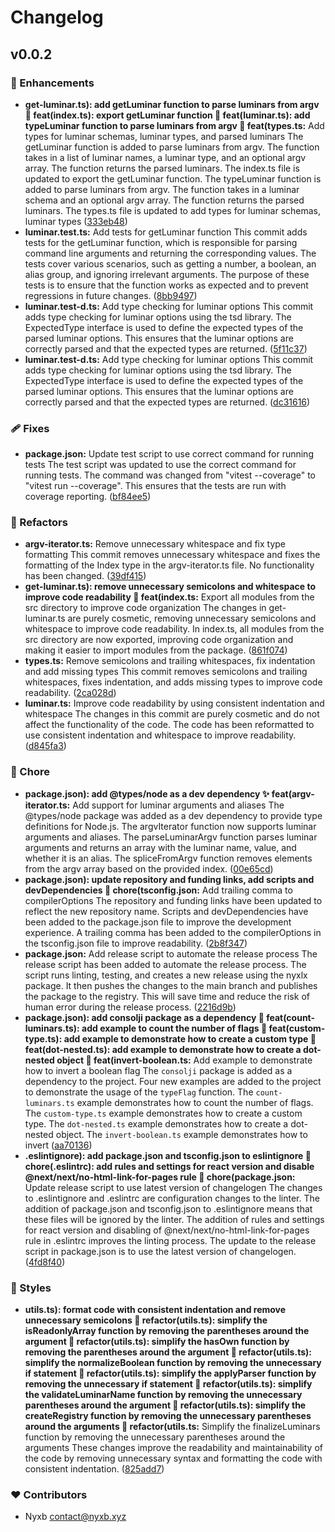 # Changelog


## v0.0.2


### 🚀 Enhancements

  - **get-luminar.ts): add getLuminar function to parse luminars from argv 🎉 feat(index.ts): export getLuminar function 🎉 feat(luminar.ts): add typeLuminar function to parse luminars from argv 🎉 feat(types.ts:** Add types for luminar schemas, luminar types, and parsed luminars The getLuminar function is added to parse luminars from argv. The function takes in a list of luminar names, a luminar type, and an optional argv array. The function returns the parsed luminars. The index.ts file is updated to export the getLuminar function. The typeLuminar function is added to parse luminars from argv. The function takes in a luminar schema and an optional argv array. The function returns the parsed luminars. The types.ts file is updated to add types for luminar schemas, luminar types ([333eb48](https://github.com/nyxblabs/luminar/commit/333eb48))
  - **luminar.test.ts:** Add tests for getLuminar function This commit adds tests for the getLuminar function, which is responsible for parsing command line arguments and returning the corresponding values. The tests cover various scenarios, such as getting a number, a boolean, an alias group, and ignoring irrelevant arguments. The purpose of these tests is to ensure that the function works as expected and to prevent regressions in future changes. ([8bb9497](https://github.com/nyxblabs/luminar/commit/8bb9497))
  - **luminar.test-d.ts:** Add type checking for luminar options This commit adds type checking for luminar options using the tsd library. The ExpectedType interface is used to define the expected types of the parsed luminar options. This ensures that the luminar options are correctly parsed and that the expected types are returned. ([5f11c37](https://github.com/nyxblabs/luminar/commit/5f11c37))
  - **luminar.test-d.ts:** Add type checking for luminar options This commit adds type checking for luminar options using the tsd library. The ExpectedType interface is used to define the expected types of the parsed luminar options. This ensures that the luminar options are correctly parsed and that the expected types are returned. ([dc31616](https://github.com/nyxblabs/luminar/commit/dc31616))

### 🩹 Fixes

  - **package.json:** Update test script to use correct command for running tests The test script was updated to use the correct command for running tests. The command was changed from "vitest --coverage" to "vitest run --coverage". This ensures that the tests are run with coverage reporting. ([bf84ee5](https://github.com/nyxblabs/luminar/commit/bf84ee5))

### 💅 Refactors

  - **argv-iterator.ts:** Remove unnecessary whitespace and fix type formatting This commit removes unnecessary whitespace and fixes the formatting of the Index type in the argv-iterator.ts file. No functionality has been changed. ([39df415](https://github.com/nyxblabs/luminar/commit/39df415))
  - **get-luminar.ts): remove unnecessary semicolons and whitespace to improve code readability 🚀 feat(index.ts:** Export all modules from the src directory to improve code organization The changes in get-luminar.ts are purely cosmetic, removing unnecessary semicolons and whitespace to improve code readability. In index.ts, all modules from the src directory are now exported, improving code organization and making it easier to import modules from the package. ([861f074](https://github.com/nyxblabs/luminar/commit/861f074))
  - **types.ts:** Remove semicolons and trailing whitespaces, fix indentation and add missing types This commit removes semicolons and trailing whitespaces, fixes indentation, and adds missing types to improve code readability. ([2ca028d](https://github.com/nyxblabs/luminar/commit/2ca028d))
  - **luminar.ts:** Improve code readability by using consistent indentation and whitespace The changes in this commit are purely cosmetic and do not affect the functionality of the code. The code has been reformatted to use consistent indentation and whitespace to improve readability. ([d845fa3](https://github.com/nyxblabs/luminar/commit/d845fa3))

### 🏡 Chore

  - **package.json): add @types/node as a dev dependency ✨ feat(argv-iterator.ts:** Add support for luminar arguments and aliases The @types/node package was added as a dev dependency to provide type definitions for Node.js. The argvIterator function now supports luminar arguments and aliases. The parseLuminarArgv function parses luminar arguments and returns an array with the luminar name, value, and whether it is an alias. The spliceFromArgv function removes elements from the argv array based on the provided index. ([00e65cd](https://github.com/nyxblabs/luminar/commit/00e65cd))
  - **package.json): update repository and funding links, add scripts and devDependencies 🔧 chore(tsconfig.json:** Add trailing comma to compilerOptions The repository and funding links have been updated to reflect the new repository name. Scripts and devDependencies have been added to the package.json file to improve the development experience. A trailing comma has been added to the compilerOptions in the tsconfig.json file to improve readability. ([2b8f347](https://github.com/nyxblabs/luminar/commit/2b8f347))
  - **package.json:** Add release script to automate the release process The release script has been added to automate the release process. The script runs linting, testing, and creates a new release using the nyxlx package. It then pushes the changes to the main branch and publishes the package to the registry. This will save time and reduce the risk of human error during the release process. ([2216d9b](https://github.com/nyxblabs/luminar/commit/2216d9b))
  - **package.json): add consolji package as a dependency 🎉 feat(count-luminars.ts): add example to count the number of flags 🎉 feat(custom-type.ts): add example to demonstrate how to create a custom type 🎉 feat(dot-nested.ts): add example to demonstrate how to create a dot-nested object 🎉 feat(invert-boolean.ts:** Add example to demonstrate how to invert a boolean flag The `consolji` package is added as a dependency to the project. Four new examples are added to the project to demonstrate the usage of the `typeFlag` function. The `count-luminars.ts` example demonstrates how to count the number of flags. The `custom-type.ts` example demonstrates how to create a custom type. The `dot-nested.ts` example demonstrates how to create a dot-nested object. The `invert-boolean.ts` example demonstrates how to invert ([aa70136](https://github.com/nyxblabs/luminar/commit/aa70136))
  - **.eslintignore): add package.json and tsconfig.json to eslintignore 🔧 chore(.eslintrc): add rules and settings for react version and disable @next/next/no-html-link-for-pages rule 🚀 chore(package.json:** Update release script to use latest version of changelogen The changes to .eslintignore and .eslintrc are configuration changes to the linter. The addition of package.json and tsconfig.json to .eslintignore means that these files will be ignored by the linter. The addition of rules and settings for react version and disabling of @next/next/no-html-link-for-pages rule in .eslintrc improves the linting process. The update to the release script in package.json is to use the latest version of changelogen. ([4fd8f40](https://github.com/nyxblabs/luminar/commit/4fd8f40))

### 🎨 Styles

  - **utils.ts): format code with consistent indentation and remove unnecessary semicolons 💄 refactor(utils.ts): simplify the isReadonlyArray function by removing the parentheses around the argument 💄 refactor(utils.ts): simplify the hasOwn function by removing the parentheses around the argument 💄 refactor(utils.ts): simplify the normalizeBoolean function by removing the unnecessary if statement 💄 refactor(utils.ts): simplify the applyParser function by removing the unnecessary if statement 💄 refactor(utils.ts): simplify the validateLuminarName function by removing the unnecessary parentheses around the argument 💄 refactor(utils.ts): simplify the createRegistry function by removing the unnecessary parentheses around the arguments 💄 refactor(utils.ts:** Simplify the finalizeLuminars function by removing the unnecessary parentheses around the arguments These changes improve the readability and maintainability of the code by removing unnecessary syntax and formatting the code with consistent indentation. ([825add7](https://github.com/nyxblabs/luminar/commit/825add7))

### ❤️  Contributors

- Nyxb <contact@nyxb.xyz>

